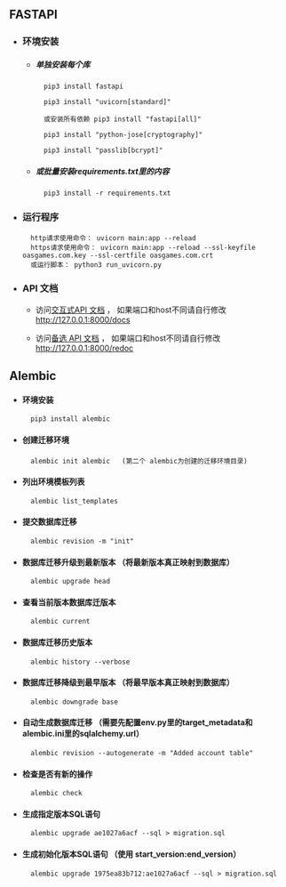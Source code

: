 ## FASTAPI
  
- ### 环境安装

    - ##### 单独安装每个库

            pip3 install fastapi
    
            pip3 install "uvicorn[standard]" 

            或安装所有依赖 pip3 install "fastapi[all]"
            
            pip3 install "python-jose[cryptography]"
    
            pip3 install "passlib[bcrypt]"
        
    - ##### 或批量安装requirements.txt里的内容
  
            pip3 install -r requirements.txt

- ### 运行程序

        http请求使用命令： uvicorn main:app --reload
        https请求使用命令： uvicorn main:app --reload --ssl-keyfile oasgames.com.key --ssl-certfile oasgames.com.crt
        或运行脚本： python3 run_uvicorn.py
  
- ### API 文档

    - 访问[交互式API 文档](http://127.0.0.1:8000/docs) ，
如果端口和host不同请自行修改 http://127.0.0.1:8000/docs

    - 访问[备选 API 文档](http://127.0.0.1:8000/redoc) ，
如果端口和host不同请自行修改 http://127.0.0.1:8000/redoc

## Alembic

- #### 环境安装

        pip3 install alembic

- #### 创建迁移环境
    
        alembic init alembic   (第二个 alembic为创建的迁移环境目录)

- #### 列出环境模板列表

        alembic list_templates

- #### 提交数据库迁移

        alembic revision -m "init"

- #### 数据库迁移升级到最新版本 （将最新版本真正映射到数据库）
  
        alembic upgrade head

- #### 查看当前版本数据库迁版本
  
        alembic current

- #### 数据库迁移历史版本
  
        alembic history --verbose

- #### 数据库迁移降级到最早版本  （将最早版本真正映射到数据库）
  
        alembic downgrade base

- #### 自动生成数据库迁移 （需要先配置env.py里的target_metadata和alembic.ini里的sqlalchemy.url）

        alembic revision --autogenerate -m "Added account table"

- #### 检查是否有新的操作

        alembic check

- #### 生成指定版本SQL语句

        alembic upgrade ae1027a6acf --sql > migration.sql

- #### 生成初始化版本SQL语句 （使用 start_version:end_version）

        alembic upgrade 1975ea83b712:ae1027a6acf --sql > migration.sql
